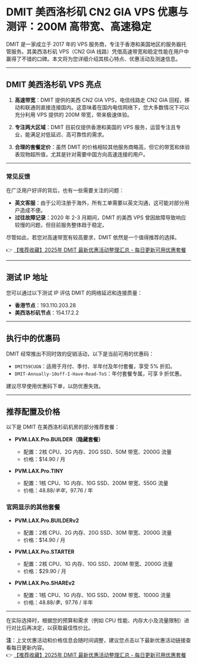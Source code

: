 # DMIT 美西洛杉矶 CN2 GIA VPS 优惠与测评：200M 高带宽、高速稳定

DMIT 是一家成立于 2017 年的 VPS 服务商，专注于香港和美国地区的服务器托管服务。其美西洛杉矶 VPS（CN2 GIA 线路）凭借高速带宽和稳定性能在用户中赢得了不错的口碑。本文将为您详细介绍其核心特点、优惠活动及测速信息。

---

## DMIT 美西洛杉矶 VPS 亮点

1. **高速带宽**：DMIT 提供的美西 CN2 GIA VPS，电信线路走 CN2 GIA 回程，移动和联通则直接连接国内。这意味着在国内电信网络下，您大多数情况下可以充分利用 VPS 提供的 200M 带宽，带来极速体验。
   
2. **专注两大区域**：DMIT 目前仅提供香港和美国的 VPS 服务，运营专注且专业，能满足对低延迟、高可靠性的需求。

3. **合理的套餐定价**：虽然 DMIT 的价格相较其他服务商略高，但它的带宽和体验表现物超所值，尤其是针对需要中国方向高速连接的用户。

---

### 常见反馈

在广泛用户好评的背后，也有一些需要关注的问题：

- **英文客服**：由于公司注册于海外，所有工单需要以英文沟通，这可能对部分用户造成不便。
- **过往故障记录**：2020 年 2-3 月期间，DMIT 的美西 VPS 曾因故障导致响应较慢的问题，但目前服务整体趋于稳定。

尽管如此，若您对高速带宽有较高要求，DMIT 依然是一个值得推荐的选择。

👉 [【推荐收藏】2025年 DMIT 最新优惠活动整理汇总 - 每日更新可用优惠套餐](https://bit.ly/dmit_coupon)

---

## 测试 IP 地址

您可以通过以下测试 IP 评估 DMIT 的网络延迟和连接质量：

- **香港节点**：193.110.203.28  
- **美西洛杉矶节点**：154.17.2.2  

---

## 执行中的优惠码

DMIT 经常推出不同时效的促销活动，以下是当前可用的优惠码：

- `DMIT59CUGN`：适用于月付、季付、半年付及年付套餐，享受 5% 折扣。  
- `DMIT-Annually-10off-I-Have-Read-ToS`：年付套餐专属，可享 9 折优惠。

建议尽早使用优惠码下单，以防优惠失效。

---

## 推荐配置及价格

以下是 DMIT 在美西洛杉矶机房的部分推荐套餐：

- **PVM.LAX.Pro.BUILDER（隐藏套餐）**  
  - 配置：2核 CPU、2G 内存、20G SSD、50M 带宽、2000G 流量  
  - 价格：$14.90 / 月  

- **PVM.LAX.Pro.TINY**  
  - 配置：1核 CPU、1G 内存、10G SSD、200M 带宽、550G 流量  
  - 价格：$48.88 / 半年，$97.76 / 年  

### 官网显示的其他套餐

- **PVM.LAX.Pro.BUILDERv2**  
  - 配置：2核 CPU、2G 内存、20G SSD、30M 带宽、2000G 流量  
  - 价格：$14.90 / 月  

- **PVM.LAX.Pro.STARTER**  
  - 配置：2核 CPU、1G 内存、10G SSD、200M 带宽、2000G 流量  
  - 价格：$29.90 / 月  

- **PVM.LAX.Pro.SHAREv2**  
  - 配置：1核 CPU、1G 内存、10G SSD、200M 带宽、1000G 流量  
  - 价格：$48.88 / 季，$97.76 / 半年  

---

在实际选择时，根据您的预算和需求（例如 CPU 性能、内存大小及流量限制）进行对比后再决定，以获取最佳性价比。

**注**：上文优惠活动和价格信息会随时间调整，建议您点击以下最新优惠活动链接查看每日更新内容。  
👉 [【推荐收藏】2025年 DMIT 最新优惠活动整理汇总 - 每日更新可用优惠套餐](https://bit.ly/dmit_coupon)